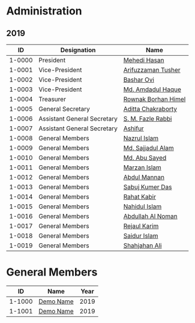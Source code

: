 # Administration

## 2019

| ID     | Designation                 | Name                                            |
| ------ | --------------------------- | ----------------------------------------------- |
| 1-0000 | President                   | [Mehedi Hasan](Administration/1-0000.md)        |
| 1-0001 | Vice-President              | [Arifuzzaman Tusher](Administration/1-0001.md)  |
| 1-0002 | Vice-President              | [Bashar Ovi](Administration/1-0002.md)          |
| 1-0003 | Vice-President              | [Md. Amdadul Haque](Administration/1-0003.md)   |
| 1-0004 | Treasurer                   | [Rownak Borhan Himel](Administration/1-0004.md) |
| 1-0005 | General Secretary           | [Aditta Chakraborty](Administration/1-0005.md)  |
| 1-0006 | Assistant General Secretary | [S. M. Fazle Rabbi](Administration/1-0006.md)   |
| 1-0007 | Assistant General Secretary | [Ashifur](Administration/1-0007.md)             |
| 1-0008 | General Members             | [Nazrul Islam](Administration/1-0008.md)        |
| 1-0009 | General Members             | [Md. Sajjadul Alam](Administration/1-0009.md)   |
| 1-0010 | General Members             | [Md. Abu Sayed](Administration/1-0010.md)       |
| 1-0011 | General Members             | [Marzan Islam](Administration/1-0011.md)        |
| 1-0012 | General Members             | [Abdul Mannan](Administration/1-0012.md)        |
| 1-0013 | General Members             | [Sabuj Kumer Das](Administration/1-0013.md)     |
| 1-0014 | General Members             | [Rahat Kabir](Administration/1-0014.md)         |
| 1-0015 | General Members             | [Nahidul Islam](Administration/1-0015.md)       |
| 1-0016 | General Members             | [Abdullah Al Noman](Administration/1-0016.md)   |
| 1-0017 | General Members             | [Rejaul Karim](Administration/1-0017.md)        |
| 1-0018 | General Members             | [Saidur Islam](Administration/1-0018.md)        |
| 1-0019 | General Members             | [Shahjahan Ali](Administration/1-0019.md)       |

# General Members

| ID     | Name                           | Year |
| ------ | ------------------------------ | ---- |
| 1-1000 | [Demo Name](Members/1-1000.md) | 2019 |
| 1-1001 | [Demo Name](Members/1-1000.md) | 2019 |
